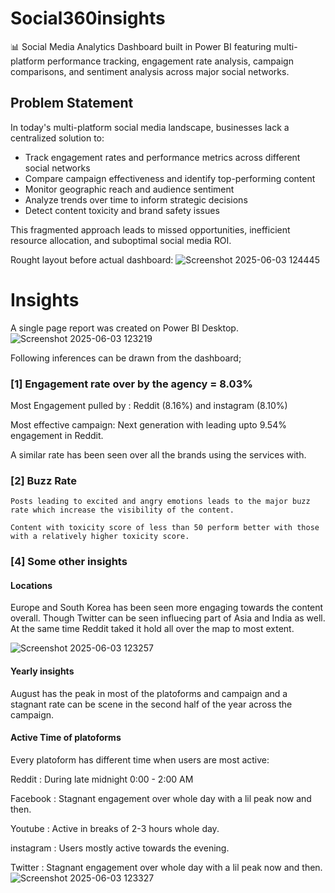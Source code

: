 # Social360insights
📊 Social Media Analytics Dashboard built in Power BI featuring multi-platform performance tracking, engagement rate analysis, campaign comparisons, and sentiment analysis across major social networks.


## Problem Statement

In today's multi-platform social media landscape, businesses lack a centralized solution to:
- Track engagement rates and performance metrics across different social networks
- Compare campaign effectiveness and identify top-performing content
- Monitor geographic reach and audience sentiment
- Analyze trends over time to inform strategic decisions
- Detect content toxicity and brand safety issues

This fragmented approach leads to missed opportunities, inefficient resource allocation, and suboptimal social media ROI.

Rought layout before actual dashboard: 
![Screenshot 2025-06-03 124445](https://github.com/user-attachments/assets/712d3a5f-8fba-4250-882b-4af2f2d7c326)


# Insights
A single page report was created on Power BI Desktop.
![Screenshot 2025-06-03 123219](https://github.com/user-attachments/assets/15e701dc-653b-46eb-b0e5-1009842cf7af)

Following inferences can be drawn from the dashboard;

### [1] Engagement rate over by the agency = 8.03%

   Most Engagement pulled by : Reddit (8.16%) and instagram (8.10%)

   Most effective campaign: Next generation with leading upto 9.54% engagement in Reddit.

   A similar rate has been seen over all the brands using the services with.
           
### [2] Buzz Rate
    
    Posts leading to excited and angry emotions leads to the major buzz rate which increase the visibility of the content.

    Content with toxicity score of less than 50 perform better with those with a relatively higher toxicity score.

 ### [4] Some other insights
 
 #### Locations
 Europe and South Korea has been seen more engaging towards the content overall. 
 Though Twitter can be seen influecing part of Asia and India as well. 
 At the same time Reddit taked it hold all over the map to most extent.
 
 ![Screenshot 2025-06-03 123257](https://github.com/user-attachments/assets/7aa7e936-42f7-4cc2-a9cb-61f9dd66edd2)



#### Yearly insights
 August has the peak in most of the platoforms and campaign and a stagnant rate can be scene in the second half of the year across the campaign.

#### Active Time of platoforms
Every platoform has different time when users are most active:

Reddit : During late midnight 0:00 - 2:00 AM

Facebook : Stagnant engagement over whole day with a lil peak now and then.

Youtube : Active in breaks of 2-3 hours whole day.

instagram : Users mostly active towards the evening.

Twitter : Stagnant engagement over whole day with a lil peak now and then.
![Screenshot 2025-06-03 123327](https://github.com/user-attachments/assets/2f6f19aa-613e-4ef6-bcbb-97e85d38ca28)

